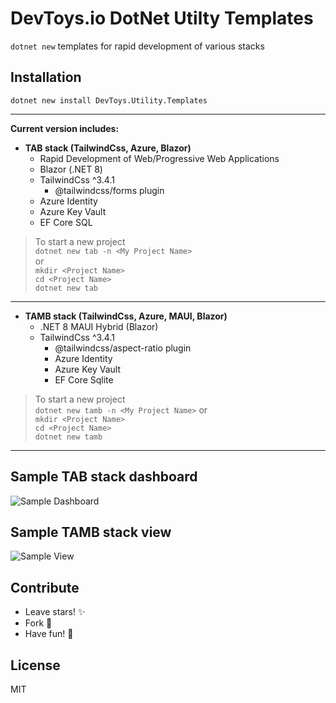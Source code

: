 # DevToys.io DotNet Utilty Templates  

```dotnet new``` templates for rapid development of various stacks  

## Installation

``` dotnet new install DevToys.Utility.Templates ```

---

**Current version includes:**

- **TAB stack (TailwindCss, Azure, Blazor)**
  - Rapid Development of Web/Progressive Web Applications
  - Blazor (.NET 8)
  - TailwindCss ^3.4.1
    - @tailwindcss/forms plugin
  - Azure Identity
  - Azure Key Vault
  - EF Core SQL

> To start a new project  
``` dotnet new tab -n <My Project Name> ```  
or  
``` mkdir <Project Name> ```  
``` cd <Project Name> ```  
``` dotnet new tab ```

---

- **TAMB stack (TailwindCss, Azure, MAUI, Blazor)**  
  - .NET 8 MAUI Hybrid (Blazor)  
  - TailwindCss ^3.4.1
    - @tailwindcss/aspect-ratio plugin
    - Azure Identity
    - Azure Key Vault
    - EF Core Sqlite  

> To start a new project  
``` dotnet new tamb -n <My Project Name> ```
or  
``` mkdir <Project Name> ```  
``` cd <Project Name> ```  
``` dotnet new tamb ```

---

## Sample TAB stack dashboard  

![Sample Dashboard](/working/content/tab/sample_dashboard.png "Sample Dashboard")  

## Sample TAMB stack view  

![Sample View](/working/content/tamb/sample_view.png "Sample View")  

## Contribute

- Leave stars! ✨
- Fork 🍴 
- Have fun! 🎈  

## License

MIT